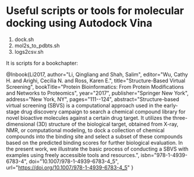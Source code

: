 # Useful scripts or tools for molecular docking using Autodock Vina 

1. dock.sh
2. mol2s_to_pdbts.sh
3. logs2csv.sh

It is scripts for a bookchapter: 

@Inbook{Li2017,
author="Li, Qingliang
and Shah, Salim",
editor="Wu, Cathy H.
and Arighi, Cecilia N.
and Ross, Karen E.",
title="Structure-Based Virtual Screening",
bookTitle="Protein Bioinformatics: From Protein Modifications and Networks to Proteomics",
year="2017",
publisher="Springer New York",
address="New York, NY",
pages="111--124",
abstract="Structure-based virtual screening (SBVS) is a computational approach used in the early-stage drug discovery campaign to search a chemical compound library for novel bioactive molecules against a certain drug target. It utilizes the three-dimensional (3D) structure of the biological target, obtained from X-ray, NMR, or computational modeling, to dock a collection of chemical compounds into the binding site and select a subset of these compounds based on the predicted binding scores for further biological evaluation. In the present work, we illustrate the basic process of conducting a SBVS with examples using freely accessible tools and resources.",
isbn="978-1-4939-6783-4",
doi="10.1007/978-1-4939-6783-4_5",
url="https://doi.org/10.1007/978-1-4939-6783-4_5"
}
